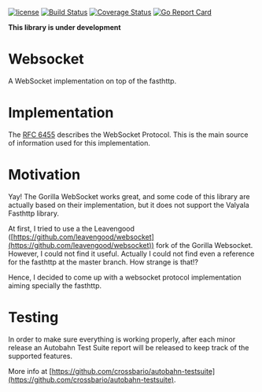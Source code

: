 [![license](https://img.shields.io/github/license/mashape/apistatus.svg)]()
[![Build Status](https://travis-ci.org/jamillosantos/fasthttp-websocket.svg?branch=master)](https://travis-ci.org/jamillosantos/fasthttp-websocket)
[![Coverage Status](https://coveralls.io/repos/github/jamillosantos/fasthttp-websocket/badge.svg?branch=master)](https://coveralls.io/github/jamillosantos/fasthttp-websocket?branch=master)
[![Go Report Card](https://goreportcard.com/badge/github.com/jamillosantos/migration)](https://goreportcard.com/report/github.com/jamillosantos/fasthttp-websocket)

**This library is under development**

# Websocket

A WebSocket implementation on top of the fasthttp.

# Implementation

The [RFC 6455](https://tools.ietf.org/html/rfc6455) describes the WebSocket
Protocol. This is the main source of information used for this implementation.

# Motivation

Yay! The Gorilla WebSocket works great, and some code of this library are
actually based on their implementation, but it does not support the Valyala
Fasthttp library.

At first, I tried to use a the Leavengood
([https://github.com/leavengood/websocket](https://github.com/leavengood/websocket))
fork of the Gorilla Websocket. However, I could not find it useful. Actually I
could not find even a reference for the fasthttp at the master branch. How
strange is that!?

Hence, I decided to come up with a websocket protocol implementation aiming
specially the fasthttp.

# Testing

In order to make sure everything is working properly, after each minor release
an Autobahn Test Suite report will be released to keep track of the supported
features.

More info at [https://github.com/crossbario/autobahn-testsuite](https://github.com/crossbario/autobahn-testsuite).
